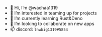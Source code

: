 - 👋 Hi, I’m @wachaa1319
- 👀 I’m interested in teaming up for projects
- 🌱 I’m currently learning Rust&Deno
- 💞️ I’m looking to collaborate on new apps
- 📫 discord: `lnwbig1319#5854`
